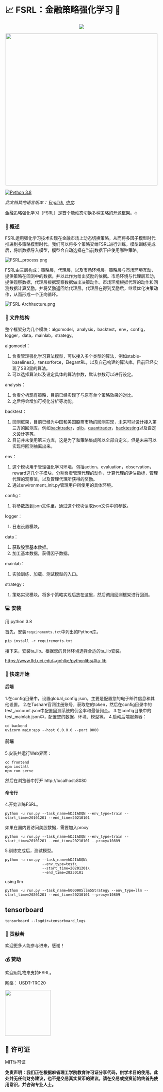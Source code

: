 # 📈 FSRL：金融策略强化学习 🤖

<p align="center">
  <a href="https://skillicons.dev">
    <img src="https://skillicons.dev/icons?i=python,github,pytorch,tensorflow" />
  </a>
</p>

<div align="center">
    <img src="img/FSRL-cat.png" width="500">
</div>

[![Python 3.8](https://img.shields.io/badge/python-3.8-blue.svg)](https://www.python.org/downloads/release/python-380/)

*此文档其他语言版本： [English](readme.md), [中文](readme_zh.md).*

金融策略强化学习（FSRL）是首个能动态切换多种策略的开源框架。🔥

### 📘 概述

FSRL运用强化学习技术实现在金融市场上动态切换策略，从而将多因子模型时代推进到多策略模型时代。我们可以将多个策略交给FSRL进行训练，模型训练完成后，将新数据导入模型，模型会自动选择在当前数据下应使用哪种策略。

![FSRL_process.png](img%2FFSRL_process.png)

FSRL由三层构成：策略层，代理层，以及市场环境层。策略层与市场环境互动，提供策略在回测中的数据，并以此作为给出奖励的依据。市场环境与代理层互动，提供观察数据，代理层根据观察数据做出决策动作。市场环境根据代理的动作和回测数据计算奖励，并将奖励返回给代理层。代理层在得到奖励后，继续优化决策动作，从而形成一个正向循环。

![FSRL-Architecture.png](img%2FFSRL-Architecture.png)

### 📁 文件结构

整个框架分为几个模块：algomodel，analysis，backtest，env，config，logger，data，mainlab，strategy。

algomodel：

1. 负责管理强化学习算法模型，可以接入多个类型的算法，例如stable-baselines3，tensorforce，ElegantRL，以及自己构建的算法库。目前已经实现了SB3里的算法。
2. 可以选择算法以及设定具体的算法参数，默认参数可以进行设定。

analysis：

1. 负责分析现有策略，目前已经实现了与原有单个策略效果的对比。
2. 之后将会增加可视化分析等功能。

backtest：

1. 回测框架，目前已经为中国和美国股票市场的回测实现，未来可以设计接入第三方的回测库，例如[backtrader](https://github.com/mementum/backtrader)，[qlib](https://github.com/microsoft/qlib)，[quanttrader](https://github.com/letianzj/quanttrader)，[backtesting](https://github.com/kernc/backtesting.py)以及自定义设计等等。
2. 目前并未使用第三方库，这是为了和策略集成所以全部自定义，但是未来可以实现将回测抽离出来。

env：

1. 这个模块用于管理强化学习环境，包括action，evaluation，observation，reward这几个子模块，分别负责管理代理的动作，计算代理的评估指标，管理代理的观察值，以及管理代理所获得的奖励。
2. 通过environment_init.py管理用户所使用的具体环境。

config：

1. 将参数放到json文件里，通过这个模块读取json文件中的参数。

logger：

1. 日志设置模块。

data：

1. 获取股票基本数据。
2. 加工基本数据，获得因子数据。

mainlab：

1. 实验训练、加载、测试模型的入口。

strategy：

1. 策略实现模块，将多个策略实现后放在这里，然后调用回测框架进行回测。

### 💻 安装
用 python 3.8

首先，安装`requirements.txt`中列出的Python库。
```python
pip install -r requirements.txt
```
接下来，安装ta_lib。根据您的具体环境选择合适的ta_lib安装。

https://www.lfd.uci.edu/~gohlke/pythonlibs/#ta-lib

### 🚀 快速开始
#### 后端
1.在config目录中，设置global_config.json，主要是配置您的电子邮件信息和其他设置。
2.在Tushare官网注册账号，获取您的token，然后在config目录中的test_account.json中配置回测系统的佣金率和最低佣金。
3.在config目录中的test_mainlab.json中，配置您的数据、环境、模型等。
4.启动后端服务器：
```shell
cd backend
uvicorn main:app --host 0.0.0.0 --port 8000
```

#### 前端
5.安装并运行Web界面：
```shell
cd frontend
npm install
npm run serve
```
然后在浏览器中打开 http://localhost:8080

#### 命令行
4.开始训练FSRL。
```shell
python -u run.py --task_name=hDJIADQN --env_type=train --start_time=20101201 --end_time=20210101
```
如果在国内要访问美股数据，需要加入proxy
```shell
python -u run.py --task_name=hDJIADQN --env_type=train --start_time=20101201 --end_time=20210101 --proxy=10809
```
5.训练完成后，测试模型。
```shell
python -u run.py --task_name=hDJIADQN\
                 --env_type=test\
                 --start_time=20201201\
                 --end_time=20230101
```
using llm
```shell
python -u run.py --task_name=h000905llm5Strategy --env_type=llm --start_time=20201201 --end_time=20230101 --proxy=10809
```
## tensorboard
```shell
tensorboard --logdir=tensorboard_logs
```
### 👥 贡献者

欢迎更多人能参与进来，感谢！

### 💰 赞助

欢迎用礼物来支持FSRL。

网络： USDT-TRC20

<img src="img/USDT-TRC20.jpg" width="150" height="150">

## 📝 许可证

MIT许可证

**免责声明：我们正在根据麻省理工学院教育许可证分享代码，供学术目的使用。此处并无任何财务建议，也不是交易真实货币的建议。请在交易或投资前始终首先使用常识，并咨询专业人士。**
